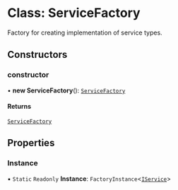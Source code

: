 # Class: ServiceFactory

Factory for creating implementation of service types.

## Constructors

### constructor

• **new ServiceFactory**(): [`ServiceFactory`](ServiceFactory.md)

#### Returns

[`ServiceFactory`](ServiceFactory.md)

## Properties

### Instance

▪ `Static` `Readonly` **Instance**: `FactoryInstance`\<[`IService`](../interfaces/IService.md)\>
